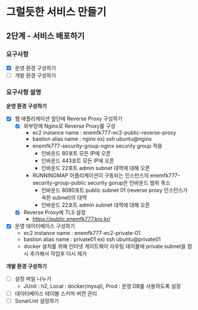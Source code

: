# 그럴듯한 서비스 만들기
## 2단계 - 서비스 배포하기
### 요구사항
- [x] 운영 환경 구성하기
- [ ] 개발 환경 구성하기

### 요구사항 설명
**운영 환경 구성하기**
- [x] 웹 애플리케이션 앞단에 Reverse Proxy 구성하기
    - [x] 외부망에 Nginx로 Reverse Proxy를 구성
        * ec2 instance name : enemfk777-ec2-public-reverse-proxy
        * bastion alias name : nginx ex) ssh ubuntu@nginx
        * enemfk777-security-group-nginx security group 적용
            * 인바운드 80포트 모든 IP에 오픈
            * 인바운드 443포트 모든 IP에 오픈
            * 인바운드 22포트 admin subnet 대역에 대해 오픈
        * RUNNINGMAP 어플리케이션이 구동되는 인스턴스의 enemfk777-security-group-public security gorup은 인바운드 범위 축소
            * 인바운드 8080포트 public subnet 01 (reverse proxy 인스턴스가 속한 subnet)의 대역
            * 인바운드 22포트 admin subnet 대역에 대해 오픈
    - [x] Reverse Proxy에 TLS 설정
      * https://public.enemfk777.kro.kr/
- [x] 운영 데이터베이스 구성하기
    * ec2 instance name : enemfk777-ec2-private-01
    * bastion alias name : private01 ex) ssh ubuntu@private01
    * docker 설치를 위해 인터넷 게이트웨이 라우팅 테이블에 private subnet을 잠시 추가해서 작업후 다시 제거

**개발 환경 구성하기**
- [ ] 설정 파일 나누기
    * JUnit : h2, Local : docker(mysql), Prod : 운영 DB를 사용하도록 설정
- [ ] 데이터베이스 테이블 스키마 버전 관리
- [ ] SonarLint 설정하기

